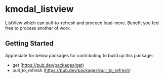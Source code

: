 # kmodal_listview

ListView which can pull-to-refresh and proceed load-more. Benefit you feel free to process another of work

## Getting Started

Appreciate for below packages for contributing to build up this package:
- get (https://pub.dev/packages/get)
- pull_to_refresh (https://pub.dev/packages/pull_to_refresh)